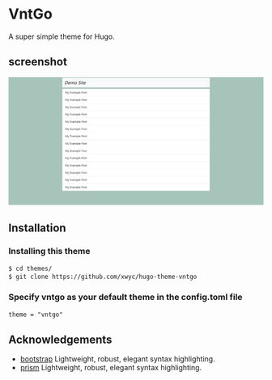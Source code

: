 # VntGo
A super simple theme for Hugo.

## screenshot
![Index Screenshot](screenshot/index.png)

## Installation

### Installing this theme
```
$ cd themes/
$ git clone https://github.com/xwyc/hugo-theme-vntgo
```

### Specify vntgo as your default theme in the config.toml file
```
theme = "vntgo"
```

## Acknowledgements
- [bootstrap](https://github.com/twbs/bootstrap) Lightweight, robust, elegant syntax highlighting.
- [prism](https://github.com/PrismJS/prism) Lightweight, robust, elegant syntax highlighting.